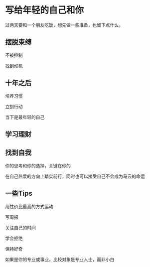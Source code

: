 # 写给年轻的自己和你

过两天要和一个朋友吃饭，想先做一些准备，也留下点什么。

## 摆脱束缚

不被控制

找到动机

## 十年之后

培养习惯

立刻行动

当下是最年轻的自己

## 学习理财



## 找到自我

你的思考和你的选择，关键在你的

在自己热爱的方向上踏实前行，同时也可以接受自己不会成为马云的命运

## 一些Tips

用性价比最高的方式运动

写周报

关注自己的时间

学会拒绝

保持好奇

如果是你的专业或事业，比较对象是专业人士，而非小白

